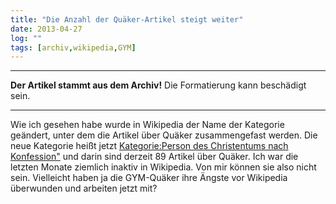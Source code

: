 ```yaml
---
title: "Die Anzahl der Quäker-Artikel steigt weiter"
date: 2013-04-27
log: ""
tags: [archiv,wikipedia,GYM]
---
```

<hr><b>Der Artikel stammt aus dem Archiv!</b> Die Formatierung kann beschädigt sein.<hr>

Wie ich gesehen habe wurde in Wikipedia  der Name der Kategorie geändert, unter dem die Artikel über Quäker zusammengefast werden. Die neue Kategorie heißt jetzt <a href="http://de.wikipedia.org/wiki/Kategorie:Person_des_Christentums_nach_Konfession">Kategorie:Person des Christentums nach Konfession"</a> und darin sind derzeit 89 Artikel über Quäker. Ich war die letzten Monate ziemlich inaktiv in Wikipedia. Von mir können sie also nicht sein. Vielleicht haben ja die GYM-Quäker ihre Ängste vor Wikipedia überwunden und arbeiten jetzt mit?
